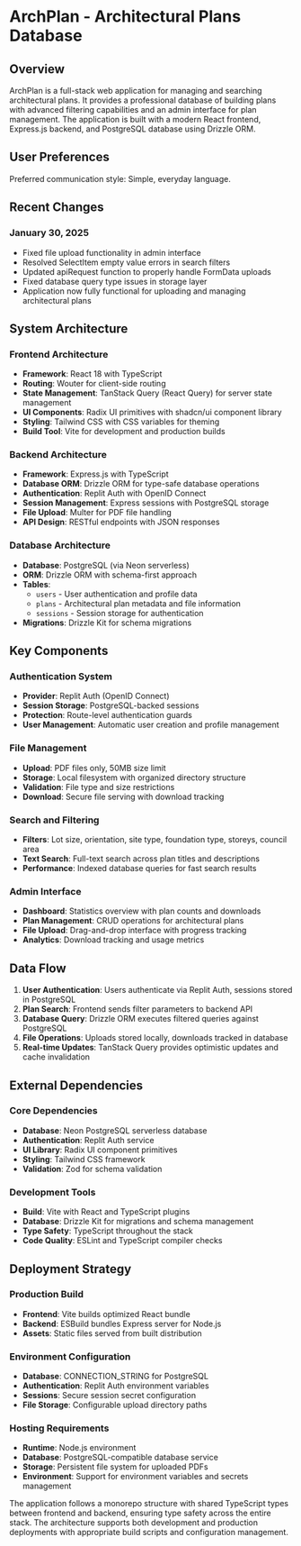# ArchPlan - Architectural Plans Database

## Overview

ArchPlan is a full-stack web application for managing and searching architectural plans. It provides a professional database of building plans with advanced filtering capabilities and an admin interface for plan management. The application is built with a modern React frontend, Express.js backend, and PostgreSQL database using Drizzle ORM.

## User Preferences

Preferred communication style: Simple, everyday language.

## Recent Changes

### January 30, 2025
- Fixed file upload functionality in admin interface
- Resolved SelectItem empty value errors in search filters  
- Updated apiRequest function to properly handle FormData uploads
- Fixed database query type issues in storage layer
- Application now fully functional for uploading and managing architectural plans

## System Architecture

### Frontend Architecture
- **Framework**: React 18 with TypeScript
- **Routing**: Wouter for client-side routing
- **State Management**: TanStack Query (React Query) for server state management
- **UI Components**: Radix UI primitives with shadcn/ui component library
- **Styling**: Tailwind CSS with CSS variables for theming
- **Build Tool**: Vite for development and production builds

### Backend Architecture
- **Framework**: Express.js with TypeScript
- **Database ORM**: Drizzle ORM for type-safe database operations
- **Authentication**: Replit Auth with OpenID Connect
- **Session Management**: Express sessions with PostgreSQL storage
- **File Upload**: Multer for PDF file handling
- **API Design**: RESTful endpoints with JSON responses

### Database Architecture
- **Database**: PostgreSQL (via Neon serverless)
- **ORM**: Drizzle ORM with schema-first approach
- **Tables**: 
  - `users` - User authentication and profile data
  - `plans` - Architectural plan metadata and file information
  - `sessions` - Session storage for authentication
- **Migrations**: Drizzle Kit for schema migrations

## Key Components

### Authentication System
- **Provider**: Replit Auth (OpenID Connect)
- **Session Storage**: PostgreSQL-backed sessions
- **Protection**: Route-level authentication guards
- **User Management**: Automatic user creation and profile management

### File Management
- **Upload**: PDF files only, 50MB size limit
- **Storage**: Local filesystem with organized directory structure
- **Validation**: File type and size restrictions
- **Download**: Secure file serving with download tracking

### Search and Filtering
- **Filters**: Lot size, orientation, site type, foundation type, storeys, council area
- **Text Search**: Full-text search across plan titles and descriptions
- **Performance**: Indexed database queries for fast search results

### Admin Interface
- **Dashboard**: Statistics overview with plan counts and downloads
- **Plan Management**: CRUD operations for architectural plans
- **File Upload**: Drag-and-drop interface with progress tracking
- **Analytics**: Download tracking and usage metrics

## Data Flow

1. **User Authentication**: Users authenticate via Replit Auth, sessions stored in PostgreSQL
2. **Plan Search**: Frontend sends filter parameters to backend API
3. **Database Query**: Drizzle ORM executes filtered queries against PostgreSQL
4. **File Operations**: Uploads stored locally, downloads tracked in database
5. **Real-time Updates**: TanStack Query provides optimistic updates and cache invalidation

## External Dependencies

### Core Dependencies
- **Database**: Neon PostgreSQL serverless database
- **Authentication**: Replit Auth service
- **UI Library**: Radix UI component primitives
- **Styling**: Tailwind CSS framework
- **Validation**: Zod for schema validation

### Development Tools
- **Build**: Vite with React and TypeScript plugins
- **Database**: Drizzle Kit for migrations and schema management
- **Type Safety**: TypeScript throughout the stack
- **Code Quality**: ESLint and TypeScript compiler checks

## Deployment Strategy

### Production Build
- **Frontend**: Vite builds optimized React bundle
- **Backend**: ESBuild bundles Express server for Node.js
- **Assets**: Static files served from built distribution

### Environment Configuration
- **Database**: CONNECTION_STRING for PostgreSQL
- **Authentication**: Replit Auth environment variables
- **Sessions**: Secure session secret configuration
- **File Storage**: Configurable upload directory paths

### Hosting Requirements
- **Runtime**: Node.js environment
- **Database**: PostgreSQL-compatible database service
- **Storage**: Persistent file system for uploaded PDFs
- **Environment**: Support for environment variables and secrets management

The application follows a monorepo structure with shared TypeScript types between frontend and backend, ensuring type safety across the entire stack. The architecture supports both development and production deployments with appropriate build scripts and configuration management.